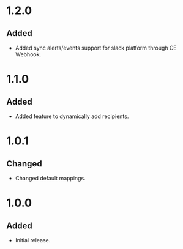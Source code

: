 # 1.2.0
## Added
- Added sync alerts/events support for slack platform through CE Webhook.

# 1.1.0
## Added
- Added feature to dynamically add recipients.

# 1.0.1
## Changed
- Changed default mappings.

# 1.0.0
## Added
- Initial release.